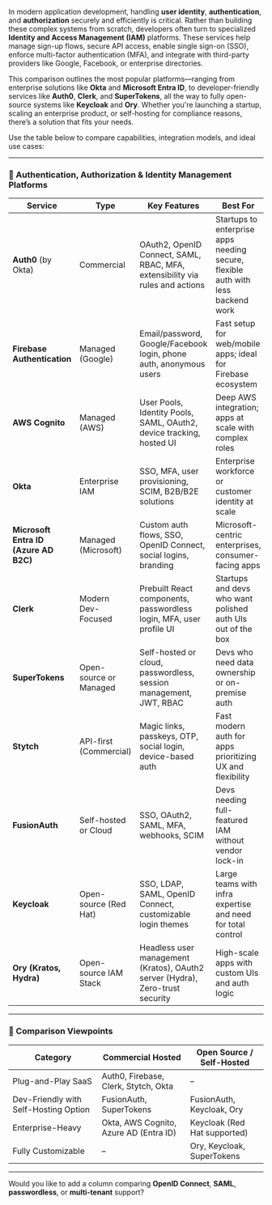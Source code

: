 In modern application development, handling **user identity**, **authentication**, and **authorization** securely and efficiently is critical. Rather than building these complex systems from scratch, developers often turn to specialized **Identity and Access Management (IAM)** platforms. These services help manage sign-up flows, secure API access, enable single sign-on (SSO), enforce multi-factor authentication (MFA), and integrate with third-party providers like Google, Facebook, or enterprise directories.

This comparison outlines the most popular platforms—ranging from enterprise solutions like **Okta** and **Microsoft Entra ID**, to developer-friendly services like **Auth0**, **Clerk**, and **SuperTokens**, all the way to fully open-source systems like **Keycloak** and **Ory**. Whether you're launching a startup, scaling an enterprise product, or self-hosting for compliance reasons, there’s a solution that fits your needs.

Use the table below to compare capabilities, integration models, and ideal use cases:

---

### 🔐 Authentication, Authorization & Identity Management Platforms

|**Service**|**Type**|**Key Features**|**Best For**|
|---|---|---|---|
|**Auth0** (by Okta)|Commercial|OAuth2, OpenID Connect, SAML, RBAC, MFA, extensibility via rules and actions|Startups to enterprise apps needing secure, flexible auth with less backend work|
|**Firebase Authentication**|Managed (Google)|Email/password, Google/Facebook login, phone auth, anonymous users|Fast setup for web/mobile apps; ideal for Firebase ecosystem|
|**AWS Cognito**|Managed (AWS)|User Pools, Identity Pools, SAML, OAuth2, device tracking, hosted UI|Deep AWS integration; apps at scale with complex roles|
|**Okta**|Enterprise IAM|SSO, MFA, user provisioning, SCIM, B2B/B2E solutions|Enterprise workforce or customer identity at scale|
|**Microsoft Entra ID (Azure AD B2C)**|Managed (Microsoft)|Custom auth flows, SSO, OpenID Connect, social logins, branding|Microsoft-centric enterprises, consumer-facing apps|
|**Clerk**|Modern Dev-Focused|Prebuilt React components, passwordless login, MFA, user profile UI|Startups and devs who want polished auth UIs out of the box|
|**SuperTokens**|Open-source or Managed|Self-hosted or cloud, passwordless, session management, JWT, RBAC|Devs who need data ownership or on-premise auth|
|**Stytch**|API-first (Commercial)|Magic links, passkeys, OTP, social login, device-based auth|Fast modern auth for apps prioritizing UX and flexibility|
|**FusionAuth**|Self-hosted or Cloud|SSO, OAuth2, SAML, MFA, webhooks, SCIM|Devs needing full-featured IAM without vendor lock-in|
|**Keycloak**|Open-source (Red Hat)|SSO, LDAP, SAML, OpenID Connect, customizable login themes|Large teams with infra expertise and need for total control|
|**Ory (Kratos, Hydra)**|Open-source IAM Stack|Headless user management (Kratos), OAuth2 server (Hydra), Zero-trust security|High-scale apps with custom UIs and auth logic|

---

### 📌 Comparison Viewpoints

|**Category**|**Commercial Hosted**|**Open Source / Self-Hosted**|
|---|---|---|
|Plug-and-Play SaaS|Auth0, Firebase, Clerk, Stytch, Okta|–|
|Dev-Friendly with Self-Hosting Option|FusionAuth, SuperTokens|FusionAuth, Keycloak, Ory|
|Enterprise-Heavy|Okta, AWS Cognito, Azure AD (Entra ID)|Keycloak (Red Hat supported)|
|Fully Customizable|–|Ory, Keycloak, SuperTokens|

---

Would you like to add a column comparing **OpenID Connect**, **SAML**, **passwordless**, or **multi-tenant** support?